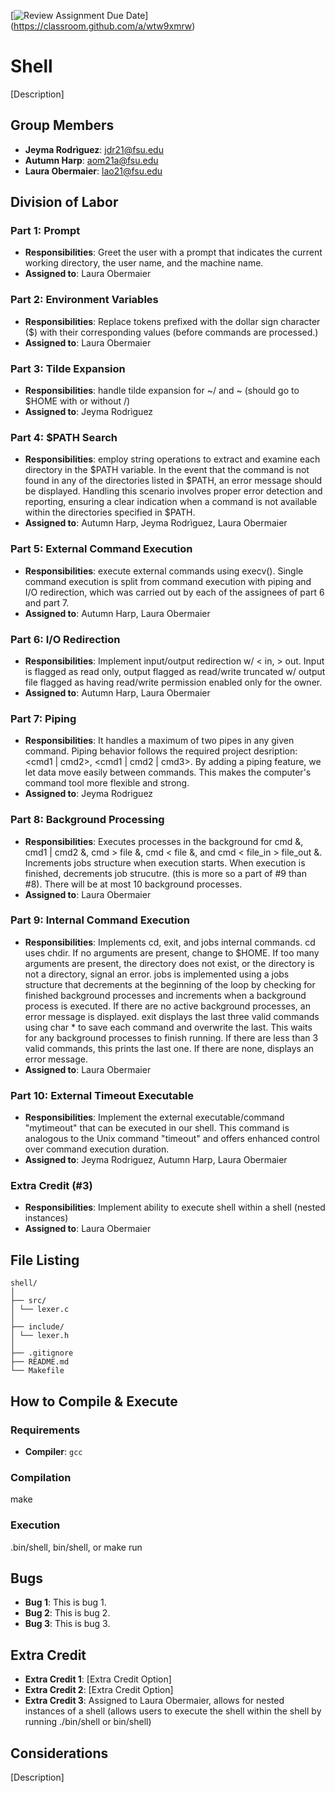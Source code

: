 [![Review Assignment Due Date](https://classroom.github.com/assets/deadline-readme-button-24ddc0f5d75046c5622901739e7c5dd533143b0c8e959d652212380cedb1ea36.svg)]
(https://classroom.github.com/a/wtw9xmrw)
# Shell

[Description]

## Group Members
- **Jeyma Rodrìguez**: jdr21@fsu.edu
- **Autumn Harp**: aom21a@fsu.edu
- **Laura Obermaier**: lao21@fsu.edu
## Division of Labor

### Part 1: Prompt
- **Responsibilities**: Greet the user with a prompt that indicates the current working directory, 
the user name, and the machine name.
- **Assigned to**: Laura Obermaier

### Part 2: Environment Variables
- **Responsibilities**: Replace tokens prefixed with the dollar sign character ($) with their 
corresponding values (before commands are processed.)
- **Assigned to**: Laura Obermaier

### Part 3: Tilde Expansion
- **Responsibilities**: handle tilde expansion for ~/ and ~ 
(should go to $HOME with or without /)
- **Assigned to**: Jeyma Rodrìguez

### Part 4: $PATH Search
- **Responsibilities**: employ string operations to extract and examine each directory in the $PATH 
variable. In the event that the command is not found in any of the directories listed in $PATH, an 
error message should be displayed. Handling this scenario involves proper error detection and 
reporting, ensuring a clear indication when a command is not available within the directories 
specified in $PATH.
- **Assigned to**: Autumn Harp, Jeyma Rodrìguez, Laura Obermaier

### Part 5: External Command Execution
- **Responsibilities**: execute external commands using execv(). Single command execution is split
from command execution with piping and I/O redirection, which was carried out by each of the
assignees of part 6 and part 7.
- **Assigned to**: Autumn Harp, Laura Obermaier

### Part 6: I/O Redirection
- **Responsibilities**: Implement input/output redirection w/ < in, > out. Input is flagged as read
  only, output flagged as read/write truncated w/ output file flagged as having read/write permission
  enabled only for the owner.
- **Assigned to**: Autumn Harp, Laura Obermaier

### Part 7: Piping
- **Responsibilities**: It handles a maximum of two pipes in any given command. Piping behavior follows the required project desription: <cmd1 | cmd2>,  <cmd1 | cmd2 | cmd3>. By adding a piping feature, we let data move easily between commands. This makes the computer's command tool more flexible and strong.
- **Assigned to**: Jeyma Rodriguez

### Part 8: Background Processing
- **Responsibilities**: Executes processes in the background for cmd &, cmd1 | cmd2 &, cmd > file &,
cmd < file &, and cmd < file_in > file_out &. Increments jobs structure when execution starts. When
execution is finished, decrements job strucutre. (this is more so a part of #9 than #8). There will
be at most 10 background processes.
- **Assigned to**: Laura Obermaier

### Part 9: Internal Command Execution
- **Responsibilities**: Implements cd, exit, and jobs internal commands. cd uses chdir. If no
arguments are present, change to $HOME. If too many arguments are present, the directory does not
exist, or the directory is not a directory, signal an error. jobs is implemented using a jobs
structure that decrements at the beginning of the loop by checking for finished background processes
and increments when a background process is executed. If there are no active background processes,
an error message is displayed. exit displays the last three valid commands using char * to save each
command and overwrite the last. This waits for any background processes to finish running. If there
are less than 3 valid commands, this prints the last one. If there are none, displays an error
message.
- **Assigned to**: Laura Obermaier

### Part 10: External Timeout Executable
- **Responsibilities**: Implement the external executable/command "mytimeout" that can be executed 
in our shell. This command is analogous to the Unix command "timeout" and offers enhanced control 
over command execution duration. 
- **Assigned to**: Jeyma Rodriguez, Autumn Harp, Laura Obermaier

### Extra Credit (#3)
- **Responsibilities**: Implement ability to execute shell within a shell (nested instances)
- **Assigned to**: Laura Obermaier

## File Listing
```
shell/
│
├── src/
│ └── lexer.c
│
├── include/
│ └── lexer.h
│
├── .gitignore
├── README.md
└── Makefile
```
## How to Compile & Execute

### Requirements
- **Compiler**: `gcc`

### Compilation
make

### Execution
.bin/shell, bin/shell, or make run

## Bugs
- **Bug 1**: This is bug 1.
- **Bug 2**: This is bug 2.
- **Bug 3**: This is bug 3.

## Extra Credit
- **Extra Credit 1**: [Extra Credit Option]
- **Extra Credit 2**: [Extra Credit Option]
- **Extra Credit 3**: Assigned to Laura Obermaier, allows for nested instances of a shell (allows
users to execute the shell within the shell by running ./bin/shell or bin/shell)

## Considerations
[Description]
